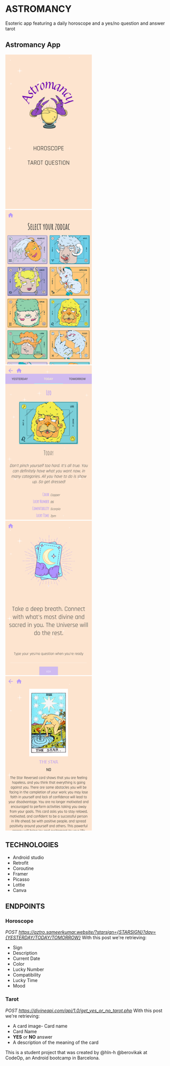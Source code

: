# ASTROMANCY

Esoteric app featuring a daily horoscope and a yes/no question and answer tarot

## Astromancy App
<img src= "HomePage.png" width="270"> <img src= "HoroscopeMain.png" width="270"> <img src= "HoroscopeToday.png" width="270"> <img src= "TarotAsk.png" width="270"> <img src= "TarotAnswer.png" width="270"> 


## TECHNOLOGIES

- Android studio
- Retrofit
- Coroutine
- Framer  
- Picasso
- Lottie
- Canva

## ENDPOINTS
### Horoscope
*POST https://aztro.sameerkumar.website/?starsign={STARSIGN}?day={YESTERDAY/TODAY/TOMORROW}*
With this post we're retrieving:
- Sign
- Description
- Current Date
- Color
- Lucky Number
- Compatibility
- Lucky Time
- Mood

### Tarot
*POST https://divineapi.com/api/1.0/get_yes_or_no_tarot.php* 
With this post we're retrieving:
- A card image- Card name
- Card Name
- **YES** or **NO** answer
- A description of the meaning of the card

This is a student project that was created by @hln-h @berovikak at CodeOp, an Android bootcamp in Barcelona.

